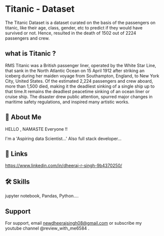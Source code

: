 
# Titanic - Dataset

The Titanic Dataset  is a dataset curated on the basis of the passengers on titanic, like their age, class, gender, etc to predict if they would have survived or not.
Hence, resulted in the death of 1502 out of 2224 passengers and crew.


## what is Titanic ?
RMS Titanic was a British passenger liner, operated by the White Star Line, that sank in the North Atlantic Ocean on 15 April 1912 after striking an iceberg during her maiden voyage from Southampton, England, to New York City, United States. Of the estimated 2,224 passengers and crew aboard, more than 1,500 died, making it the deadliest sinking of a single ship up to that time.It remains the deadliest peacetime sinking of an ocean liner or cruise ship. The disaster drew public attention, spurred major changes in maritime safety regulations, and inspired many artistic works.
## 🚀 About Me
HELLO , NAMASTE Everyone !!

I'm a 'Aspiring data Scientist...'
Also full stack developer... 


## 🔗 Links
https://www.linkedin.com/in/dheeraj-r-singh-9b4370250/
## 🛠 Skills
jupyter notebook, Pandas, Python....


## Support

For support, email newdheerajsingh08@gmail.com or subscribe my youtube channel @review_with_me6584 .


